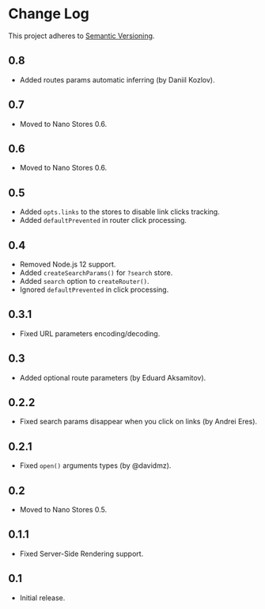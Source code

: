 # Change Log
This project adheres to [Semantic Versioning](http://semver.org/).

## 0.8
* Added routes params automatic inferring (by Daniil Kozlov).

## 0.7
* Moved to Nano Stores 0.6.

## 0.6
* Moved to Nano Stores 0.6.

## 0.5
* Added `opts.links` to the stores to disable link clicks tracking.
* Added `defaultPrevented` in router click processing.

## 0.4
* Removed Node.js 12 support.
* Added `createSearchParams()` for `?search` store.
* Added `search` option to `createRouter()`.
* Ignored `defaultPrevented` in click processing.

## 0.3.1
* Fixed URL parameters encoding/decoding.

## 0.3
* Added optional route parameters (by Eduard Aksamitov).

## 0.2.2
* Fixed search params disappear when you click on links (by Andrei Eres).

## 0.2.1
* Fixed `open()` arguments types (by @davidmz).

## 0.2
* Moved to Nano Stores 0.5.

## 0.1.1
* Fixed Server-Side Rendering support.

## 0.1
* Initial release.
